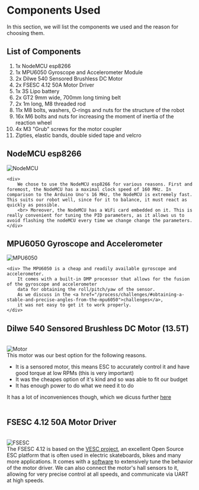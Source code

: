 # Components Used

In this section, we will list the components we used and the reason for choosing them. 

## List of Components

1. 1x NodeMCU esp8266
2. 1x MPU6050 Gyroscope and Accelerometer Module
3. 2x Dilwe 540 Sensored Brushless DC Motor
4. 2x FSESC 4.12 50A Motor Driver
5. 1x 3S Lipo battery
6. 2x GT2 9mm wide, 700mm long timing belt
7. 2x 1m long, M8 threaded rod
8. 11x M8 bolts, washers, O-rings and nuts for the structure of the robot
9. 16x M6 bolts and nuts for increasing the moment of inertia of the reaction wheel
10. 4x M3 "Grub" screws for the motor coupler 
11. Zipties, elastic bands, double sided tape and velcro

## NodeMCU esp8266

<div class="component-block">
    <img src="https://mit-unicycle.github.io/mit-unicycle/images/nodemcu.png" alt="NodeMCU">

    <div>
        We chose to use the NodeMCU esp8266 for various reasons. First and foremost, the NodeMCU has a maximal clock speed of 160 MHz. In comparison to the Arduino Uno's 16 MHz, the NodeMCU is extremely fast. This suits our robot well, since for it to balance, it must react as quickly as possible. 
        <br> Moreover, the NodeMCU has a WiFi card embedded on it. This is really convenient for tuning the PID parameters, as it allows us to avoid flashing the nodeMCU every time we change change the parameters.
    </div>

</div>

## MPU6050 Gyroscope and Accelerometer

<div class="component-block">
    <img src="https://mit-unicycle.github.io/mit-unicycle/images/mpu6050.png" alt="MPU6050">

    <div> The MPU6050 is a cheap and readily available gyroscope and accelerometer. 
        It comes with a built-in DMP processor that allows for the fusion of the gyroscope and accelerometer 
        data for obtaining the roll/pitch/yaw of the sensor. 
        As we discuss in the <a href="/process/challenges/#obtaining-a-stable-and-precise-angles-from-the-mpu6050">challenges</a>, 
        it was not easy to get it to work properly. 
    </div>

</div>

## Dilwe 540 Sensored Brushless DC Motor (13.5T)
<br>
<div class="component-block">
    <img src="https://mit-unicycle.github.io/mit-unicycle/images/dilwe.png" alt="Motor">
    <div>
        This motor was our best option for the following reasons. <br>
        <ul>
            <li>It is a sensored motor, this means ESC to accurately control it and have good torque at low RPMs (this is very important)</li>
            <li>It was the cheapes option of it's kind and so was able to fit our budget</li>
            <li>It has enough power to do what we need it to do</li>
        </ul>
        It has a lot of inconveniences though, which we dicuss further <a href="/process/challenges/#finding-the-right-motors-controllers">here</a> <br>
    </div>
</div>
<br>

## FSESC 4.12 50A Motor Driver
<br>
<div class="component-block">
    <img src="https://mit-unicycle.github.io/mit-unicycle/images/FSEC.png" alt="FSESC">
    <div>
        The FSESC 4.12 is based on the <a href="vesc-project.com">VESC project</a>, an excellent Open Source ESC platform that is often used in electric skateboards, bikes and many more applications. 
        It comes with a <a href="https://vesc-project.com/vesc_tool">software</a> to extensively tune the behavior of the motor driver. 
        We can also connect the motor's hall sensors to it, allowing for very precise control at all speeds, and communicate via UART at high speeds.
    </div>
</div>


